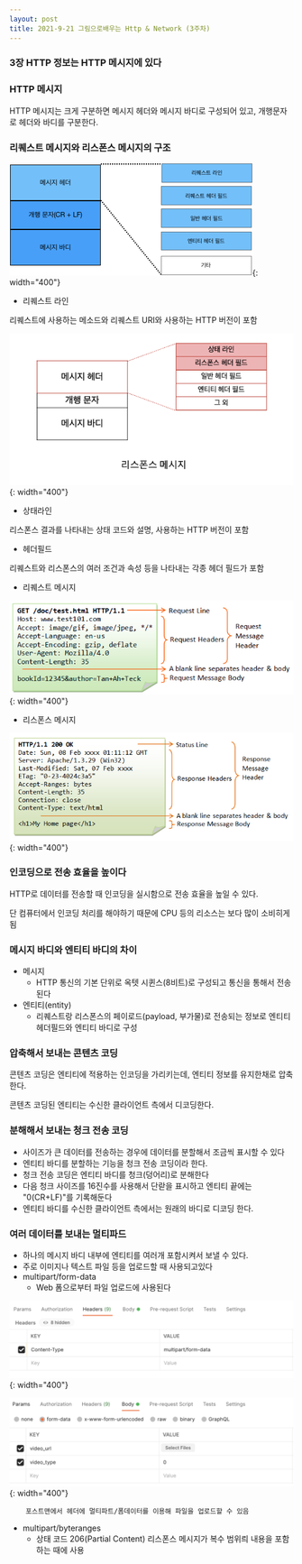 ```yaml
---
layout: post
title: 2021-9-21 그림으로배우는 Http & Network (3주차)
---
```


### 3장 HTTP 정보는 HTTP 메시지에 있다

### HTTP 메시지

HTTP 메시지는 크게 구분하면 메시지 헤더와 메시지 바디로 구성되어 있고, 개행문자로 헤더와 바디를 구분한다.

### 리퀘스트 메시지와 리스폰스 메시지의 구조

![image](https://github.com/POL6463/POL6463.github.io/blob/master/images/net_img_week3/image1.png?raw=true){: width="400"}

- 리퀘스트 라인

리퀘스트에 사용하는 메소드와 리퀘스트 URI와 사용하는 HTTP 버전이 포함

![image](https://github.com/POL6463/POL6463.github.io/blob/master/images/net_img_week3/image2.png?raw=true){: width="400"}

- 상태라인

리스폰스 결과를 나타내는 상태 코드와 설명, 사용하는 HTTP 버전이 포함

- 헤더필드

리퀘스트와 리스폰스의 여러 조건과 속성 등을 나타내는 각종 헤더 필드가 포함

- 리퀘스트 메시지

![image](https://github.com/POL6463/POL6463.github.io/blob/master/images/net_img_week3/image3.png?raw=true){: width="400"}

- 리스폰스 메시지

![image](https://github.com/POL6463/POL6463.github.io/blob/master/images/net_img_week3/image4.png?raw=true){: width="400"}

### 인코딩으로 전송 효율을 높이다

HTTP로 데이터를 전송할 때 인코딩을 실시함으로 전송 효율을 높일 수 있다.

단 컴퓨터에서 인코딩 처리를 해야하기 때문에 CPU 등의 리소스는 보다 많이 소비히게 됨

### 메시지 바디와 엔티티 바디의 차이

- 메시지
    - HTTP 통신의 기본 단위로 옥텟 시퀸스(8비트)로 구성되고 통신을 통해서 전송된다
- 엔티티(entity)
    - 리퀘스트랑 리스폰스의 페이로드(payload, 부가물)로 전송되는 정보로 엔티티 헤더필드와 엔티티 바디로 구성

### 압축해서 보내는 콘텐츠 코딩

콘텐츠 코딩은 엔티티에 적용하는 인코딩을 가리키는데, 엔티티 정보를 유지한채로 압축한다.

콘텐츠 코딩된 엔티티는 수신한 클라이언트 측에서 디코딩한다.

### 분해해서 보내는 청크 전송 코딩

- 사이즈가 큰 데이터를 전송하는 경우에 데이터를 분할해서 조금씩 표시할 수 있다
- 엔티티 바디를 분할하는 기능을 청크 전송 코딩이라 한다.
- 청크 전송 코딩은 엔티티 바디를 청크(덩어리)로 분해한다
- 다음 청크 사이즈를 16진수를 사용해서 단랃을 표시하고 엔티티 끝에는 "0(CR+LF)"를 기록해둔다
- 엔티티 바디를 수신한 클라이언트 측에서는 원래의 바디로 디코딩 한다.

### 여러 데이터를 보내는 멀티파드

- 하나의 메시지 바디 내부에 엔티티를 여러개 포함시켜서 보낼 수 있다.
- 주로 이미지나 텍스트 파일 등을 업로드할 때 사용되고있다
- multipart/form-data
    - Web 폼으로부터 파일 업로드에 사용된다

![image](https://github.com/POL6463/POL6463.github.io/blob/master/images/net_img_week3/image5.png?raw=true){: width="400"}

![image](https://github.com/POL6463/POL6463.github.io/blob/master/images/net_img_week3/image6.png?raw=true){: width="400"}

        포스트맨에서 헤더에 멀티파트/폼데이터를 이용해 파일을 업로드할 수 있음

- multipart/byteranges
    - 상태 코드 206(Partial Content) 리스폰스 메시지가 복수 범위릐 내용을 포함하는 때에 사용